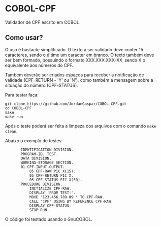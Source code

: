 # COBOL-CPF
Validador de CPF escrito em COBOL
## Como usar?

O uso é bastante simplificado. O texto a ser 
validado deve conter 15 caracteres, sendo o 
último um caracter em branco. O texto 
também deve ser bem formado, possuindo 
o formato XXX.XXX.XXX-XX, sendo X o equivalente 
aos números do CPF.

Também deverão ser criados espaços para receber 
a notificação de validade (CPF-RETURN - 'Y' ou 'N'), 
como também a mensagem sobre a situação do número (CPF-STATUS).

Para testar faça: 

```
git clone https://github.com/JordanGaspar/COBOL-CPF.git
cd COBOL-CPF
make
make run
```

Após o teste poderá ser feita a limpeza dos arquivos com o comando 
`make clean`.

Abaixo o exemplo de testes:

```
       IDENTIFICATION DIVISION.
       PROGRAM-ID. TEST.
       DATA DIVISION.
       WORKING-STORAGE SECTION.
       01 CPF-INPUT-OUTPUT.
           05 CPF-RAW PIC X(15).
           05 CPF-RETURN PIC X.
           05 CPF-STATUS PIC X(50).
       PROCEDURE DIVISION.
           INITIALIZE CPF-RAW.
           DISPLAY 'FROM TEST!'.
           MOVE "123.456.789-09 " TO CPF-RAW.
           CALL 'CPF' USING BY REFERENCE CPF-RAW.
           DISPLAY CPF-STATUS.
           STOP RUN.
```

O código foi testado usando o GnuCOBOL.
